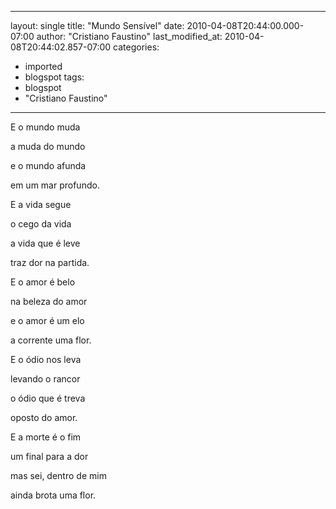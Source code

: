 
---
layout: single
title: "Mundo Sensível"
date: 2010-04-08T20:44:00.000-07:00
author: "Cristiano Faustino"
last_modified_at: 2010-04-08T20:44:02.857-07:00
categories:
  - imported
  - blogspot
tags:
  - blogspot
  - "Cristiano Faustino"
---

E o mundo muda

a muda do mundo

e o mundo afunda

em um mar profundo.



E a vida segue

o cego da vida

a vida que é leve

traz dor na partida.



E o amor é belo

na beleza do amor

e o amor é um elo

a corrente uma flor.



E o ódio nos leva

levando o rancor

o ódio que é treva

oposto do amor.



E a morte é o fim

um final para a dor

mas sei, dentro de mim

ainda brota uma flor.